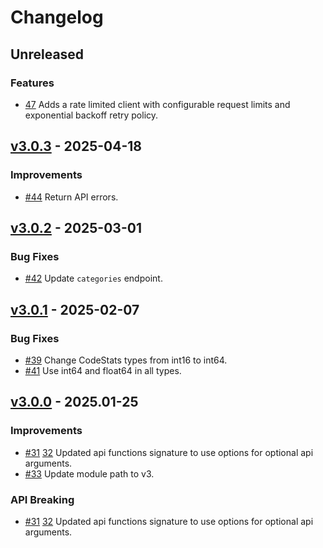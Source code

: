 <!--
Guiding Principles:

Changelogs are for humans, not machines.
There should be an entry for every single version.
The same types of changes should be grouped.
Versions and sections should be linkable.
The latest version comes first.
The release date of each version is displayed.
Mention whether you follow Semantic Versioning.

Usage:

Change log entries are to be added to the Unreleased section under the
appropriate stanza (see below). Each entry is required to include a tag and
the Github issue reference in the following format:

* (<tag>) \#<issue-number> message

Types of changes (Stanzas):

"Features" for new features.
"Improvements" for changes in existing functionality.
"Deprecated" for soon-to-be removed features.
"Bug Fixes" for any bug fixes.
"API Breaking" for breaking API function signatures.
Ref: https://keepachangelog.com/en/1.0.0/
-->

# Changelog

## Unreleased

### Features

* [47](https://github.com/JulianToledano/goingecko/pull/47) Adds a rate limited client with configurable request limits and exponential backoff retry policy.

## [v3.0.3](https://github.com/JulianToledano/goingecko/releases/tag/v3.0.3) - 2025-04-18

### Improvements

* [#44](https://github.com/JulianToledano/goingecko/pull/44) Return API errors.

## [v3.0.2](https://github.com/JulianToledano/goingecko/releases/tag/v3.0.2) - 2025-03-01

### Bug Fixes

* [#42](https://github.com/JulianToledano/goingecko/pull/42) Update `categories` endpoint.

## [v3.0.1](https://github.com/JulianToledano/goingecko/releases/tag/v3.0.1) - 2025-02-07

### Bug Fixes

* [#39](https://github.com/JulianToledano/goingecko/pull/39) Change CodeStats types from int16 to int64.
* [#41](https://github.com/JulianToledano/goingecko/pull/41) Use int64 and float64 in all types.

## [v3.0.0](https://github.com/JulianToledano/goingecko/releases/tag/v3.0.0) - 2025.01-25

### Improvements

* [#31](https://github.com/JulianToledano/goingecko/pull/31) [32](https://github.com/JulianToledano/goingecko/pull/32) Updated api functions signature to use options for optional api arguments.
* [#33](https://github.com/JulianToledano/goingecko/pull/33) Update module path to v3.

### API Breaking

* [#31](https://github.com/JulianToledano/goingecko/pull/31) [32](https://github.com/JulianToledano/goingecko/pull/32) Updated api functions signature to use options for optional api arguments.

